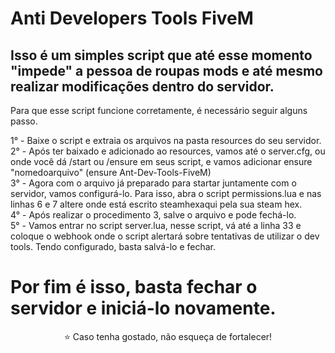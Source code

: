 # Anti Developers Tools FiveM

<h2>Isso é um simples script que até esse momento "impede" a pessoa de roupas mods e até mesmo realizar modificações dentro do servidor.</h2>

Para que esse script funcione corretamente, é necessário seguir alguns passo.

1° - Baixe o script e extraia os arquivos na pasta resources do seu servidor.\
2° - Após ter baixado e adicionado ao resources, vamos até o server.cfg, ou onde você dá /start ou /ensure em seus script, e vamos adicionar ensure "nomedoarquivo" (ensure Ant-Dev-Tools-FiveM)\
3° - Agora com o arquivo já preparado para startar juntamente com o servidor, vamos configurá-lo. Para isso, abra o script permissions.lua e nas linhas 6 e 7 altere onde está escrito steamhexaqui pela sua steam hex.\
4° - Após realizar o procedimento 3, salve o arquivo e pode fechá-lo.\
5° - Vamos entrar no script server.lua, nesse script, vá até a linha 33 e coloque o webhook onde o script alertará sobre tentativas de utilizar o dev tools. Tendo configurado, basta salvá-lo e fechar.


# Por fim é isso, basta fechar o servidor e iniciá-lo novamente.


<p align="center"> ⭐ Caso tenha gostado, não esqueça de fortalecer! </p>
